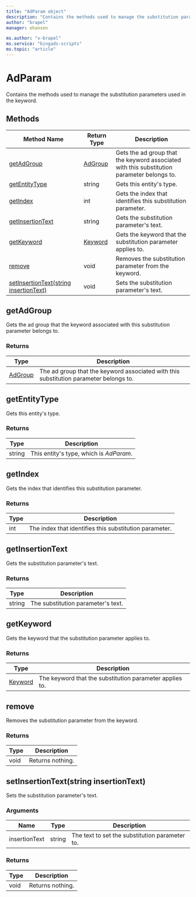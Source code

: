 ```yaml
---
title: "AdParam object"
description: "Contains the methods used to manage the substitution parameter."
author: "brapel"
manager: ehansen

ms.author: "v-brapel"
ms.service: "bingads-scripts"
ms.topic: "article"
---
```


# AdParam

Contains the methods used to manage the substitution parameters used in the keyword.

## Methods
|Method Name|Return Type|Description|
|-|-|-
[getAdGroup](#getadgroup)|[AdGroup](AdGroup.md)|Gets the ad group that the keyword associated with this substitution parameter belongs to.
[getEntityType](#getentitytype)|string|Gets this entity's type.
[getIndex](#getindex)|int|Gets the index that identifies this substitution parameter.
[getInsertionText](#getinsertiontext)|string|Gets the substitution parameter's text.
[getKeyword](#getkeyword)|[Keyword](Keyword.md)|Gets the keyword that the substitution parameter applies to.
[remove](#remove)|void|Removes the substitution parameter from the keyword.
[setInsertionText(string insertionText)](#setinsertiontext-string-insertiontext-)|void|Sets the substitution parameter's text.


## <a name="getadgroup"></a>getAdGroup
Gets the ad group that the keyword associated with this substitution parameter belongs to.

### Returns
|Type|Description|
|-|-
[AdGroup](AdGroup.md)|The ad group that the keyword associated with this substitution parameter belongs to.


## <a name="getentitytype"></a>getEntityType
Gets this entity's type.

### Returns
|Type|Description|
|-|-
string|This entity's type, which is *AdParam*.


## <a name="getindex"></a>getIndex
Gets the index that identifies this substitution parameter.

### Returns
|Type|Description|
|-|-
int|The index that identifies this substitution parameter.


## <a name="getinsertiontext"></a>getInsertionText
Gets the substitution parameter's text.

### Returns
|Type|Description|
|-|-
string|The substitution parameter's text.


## <a name="getkeyword"></a>getKeyword
Gets the keyword that the substitution parameter applies to.

### Returns
|Type|Description|
|-|-
[Keyword](Keyword.md)|The keyword that the substitution parameter applies to.


## <a name="remove"></a>remove
Removes the substitution parameter from the keyword.

### Returns
|Type|Description|
|-|-
void|Returns nothing.

## <a name="setinsertiontext-string-insertiontext-"></a>setInsertionText(string insertionText)
Sets the substitution parameter's text.

### Arguments
|Name|Type|Description|
|-|-|-
insertionText|string|The text to set the substitution parameter to.

### Returns
|Type|Description|
|-|-
void|Returns nothing.

